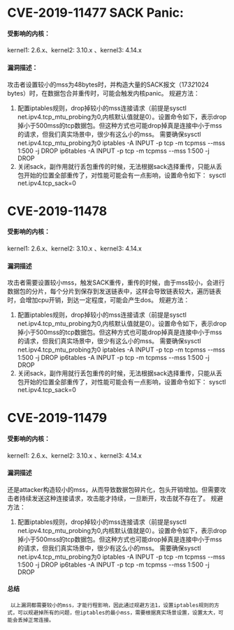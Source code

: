 # CVE-2019-11477 SACK Panic:

#### 受影响的内核：
kernel1: 2.6.x、kernel2: 3.10.x 、kernel3: 4.14.x
#### 漏洞描述：
攻击者设置较小的mss为48bytes时，并构造大量的SACK报文（17*32*1024 bytes）时，在数据包合并重传时，可能会触发内核panic。
规避方法：
1.    配置iptables规则，drop掉较小的mss连接请求（前提是sysctl net.ipv4.tcp_mtu_probing为0,内核默认值就是0）。设置命令如下，表示drop掉小于500mss的tcp数据包。但这种方式也可能drop掉真是连接中小于mss的请求，但我们真实场景中，很少有这么小的mss。
     需要确保sysctl net.ipv4.tcp_mtu_probing为0
         iptables -A INPUT -p tcp -m tcpmss --mss 1:500 -j DROP
         ip6tables -A INPUT -p tcp -m tcpmss --mss 1:500 -j DROP
2.    关闭sack，副作用就行丢包重传的时候，无法根据sack选择重传，只能从丢包开始的位置全部重传了，对性能可能会有一点影响，设置命令如下：
         sysctl net.ipv4.tcp_sack=0
# CVE-2019-11478

#### 受影响的内核：
kernel1: 2.6.x、kernel2: 3.10.x 、kernel3: 4.14.x
#### 漏洞描述
攻击者需要设置较小mss，触发SACK重传，重传的时候，由于mss较小，会进行数据包的分片，每个分片到保存到发送链表中，这样会导致链表较大，遍历链表时，会增加cpu开销，到达一定程度，可能会产生dos。
规避方法：
1.    配置iptables规则，drop掉较小的mss连接请求（前提是sysctl net.ipv4.tcp_mtu_probing为0,内核默认值就是0）。设置命令如下，表示drop掉小于500mss的tcp数据包。但这种方式也可能drop掉真是连接中小于mss的请求，但我们真实场景中，很少有这么小的mss。
     需要确保sysctl net.ipv4.tcp_mtu_probing为0
         iptables -A INPUT -p tcp -m tcpmss --mss 1:500 -j DROP
         ip6tables -A INPUT -p tcp -m tcpmss --mss 1:500 -j DROP
2.    关闭sack，副作用就行丢包重传的时候，无法根据sack选择重传，只能从丢包开始的位置全部重传了，对性能可能会有一点影响，设置命令如下：
         sysctl net.ipv4.tcp_sack=0
# CVE-2019-11479

#### 受影响的内核：
kernel1: 2.6.x、kernel2: 3.10.x 、kernel3: 4.14.x
#### 漏洞描述
还是attacker构造较小的mss，从而导致数据包碎片化，包头开销增加。但需要攻击者持续发送这种连接请求，攻击能才持续，一旦断开，攻击就不存在了。
规避方法：
1.    配置iptables规则，drop掉较小的mss连接请求（前提是sysctl net.ipv4.tcp_mtu_probing为0,内核默认值就是0）。设置命令如下，表示drop掉小于500mss的tcp数据包。但这种方式也可能drop掉真是连接中小于mss的请求，但我们真实场景中，很少有这么小的mss。
     需要确保sysctl net.ipv4.tcp_mtu_probing为0
         iptables -A INPUT -p tcp -m tcpmss --mss 1:500 -j DROP
         ip6tables -A INPUT -p tcp -m tcpmss --mss 1:500 -j DROP
#### 总结

     以上漏洞都需要较小的mss，才能行程影响，因此通过规避方法1，设置iptables规则的方式，可以规避掉所有的问题，但iptables的最小mss，需要根据真实场景设置，设置太大，可能会丢掉正常连接。
